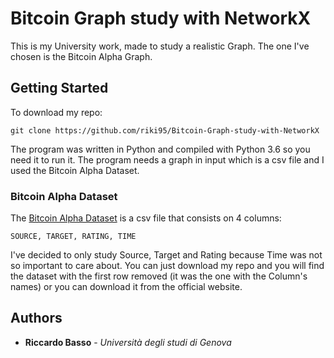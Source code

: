 # Bitcoin Graph study with NetworkX

This is my University work, made to study a realistic Graph. The one I've chosen is the Bitcoin Alpha Graph.

## Getting Started

To download my repo:

```
git clone https://github.com/riki95/Bitcoin-Graph-study-with-NetworkX
```

The program was written in Python and compiled with Python 3.6 so you need it to run it.
The program needs a graph in input which is a csv file and I used the Bitcoin Alpha Dataset.

### Bitcoin Alpha Dataset

The [Bitcoin Alpha Dataset](https://snap.stanford.edu/data/soc-sign-bitcoin-alpha.html) is a csv file that consists on 4 columns:
```
SOURCE, TARGET, RATING, TIME
```

I've decided to only study Source, Target and Rating because Time was not so important to care about.
You can just download my repo and you will find the dataset with the first row removed (it was the one with the Column's names) or you can download it from the official website.

## Authors

* **Riccardo Basso** - *Università degli studi di Genova*
